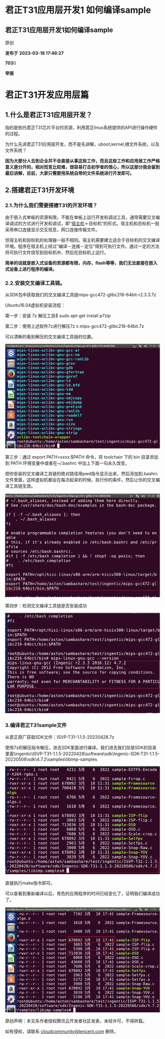 # 君正T31应用层开发1 如何编译sample

## 君正T31应用层开发1如何编译sample

原创

**发布于** **2023-03-18 17:46:27**

**703**0

**举报**

# 君正T31开发应用层篇

## 1.什么是君正T31应用层开发？

指的是依托君正T31芯片平台的资源，利用君正linux系统提供的API进行操作硬件的过程。

为什么先讲君正T31应用层开发，而不是先讲解，uboot,kernel,根文件系统，以及文件系统？

**因为大部分人去到企业并不会直接从事这些工作，而且这些工作和应用层工作严格意义是分开的，相对而言比较难，很容易打击初学者的信心，所以这部分我会留到最后讲解，目前，大家只需要用系统自带的文件系统进行开发即可。**

## **2.搭建君正T31开发环境**

### **2.1.为什么我们需要搭建T31的开发环境？**

由于嵌入式单板的资源有限，不能在单板上运行开发和调试工具，通常需要交叉编译调试的方式进行开发和调试，即“[宿主机](https://cloud.tencent.com/product/cdh?from_column=20065&from=20065)＋目标机”的形式。宿主机和目标机一般 采用串口连接显示交互信息，网口连接传输文件。

但宿主机和目标机的处理器一般不相同。宿主机需要建立适合于目标机的交叉编译环境。程序在宿主机上经过“编译－连接－定位”得到可执行文件。通过一定的方法将可执行文件烧写到目标机中，然后在目标机上运行。

**简单的话就是嵌入式设备的资源都有限，内存，flash等等，我们无法直接在嵌入式设备上进行程序的编译。**

### **2.2.安装交叉编译工具链。**

从SDK包中获取我们的交叉编译工具链mips-gcc472-glibc216-64bit-r2.3.3.7z

Ubuntu16.04虚拟机安装流程：

第一步：安装 7z 解压工具$ sudo apt-get install p7zip

第二步：使用上述软件7z进行解压7z x mips-gcc472-glibc216-64bit.7z

可以清晰的看到解压的交叉编译工具链的位置。

​![](assets/net-img-91d27175490a4cebe8735b15da177ace-20230919120019-zalyxs9.png)​

第三步：通过 export PATH=xxxx:$PATH 命令，将 toolchain 下的 bin 目录添加到 PATH 环境变量中或者在~/.bashrc 中加上下面一句永久改变。

把你安装的交叉编译工具链的绝对路径用pwd指令显示出来，然后添加到.bashrc文件里面，这样虚拟机都会在每次起来的时候，执行你的条件，然后让你的交叉编译工具链生效。

​![](assets/net-img-41a09d1403a560554920a66bdf31d51f-20230919120019-goujsd8.png)​

第四步：检测交叉编译工具链是否安装成功

​![](assets/net-img-e781a1b8437a3f5b7c79aa50550168eb-20230919120019-227zcuw.png)​

### 3.编译君正T31sample文件

从君正原厂获取SDK文件：ISVP-T31-1.1.5-20220428.7z

使用7z的解压指令解压，进去SDK里面进行编译。我们进去我们存放SDK的目录里面\ingentic\ISVP-T31-1.1.5-20220428\software\sdk\Ingenic-SDK-T31-1.1.5-20220506\sdk\4.7.2\samples\libimp-samples

​![](assets/net-img-6c0747720e0207a69f2590ab821eb3f7-20230919120019-3fezaka.png)​

直接执行make指令即可。

可以查看到重新编译以后，青色的应用程序的时间已经变化了，证明我们编译成功了。

​![](assets/net-img-f6ea8dff04c67a653c1a402a1bda1c81-20230919120020-f6o1gkv.png)​

原创声明：本文系作者授权腾讯云开发者社区发表，未经许可，不得转载。

如有侵权，请联系 [cloudcommunity@tencent.com](mailto:cloudcommunity@tencent.com) 删除。
